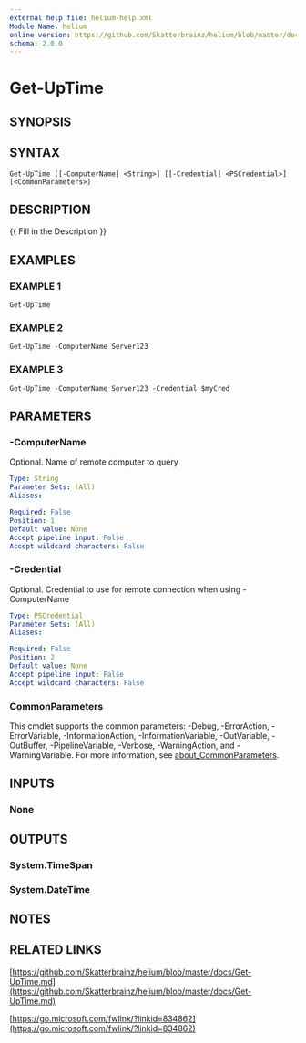 ```yaml
---
external help file: helium-help.xml
Module Name: helium
online version: https://github.com/Skatterbrainz/helium/blob/master/docs/Get-UpTime.md
schema: 2.0.0
---
```


# Get-UpTime

## SYNOPSIS
## SYNTAX

```
Get-UpTime [[-ComputerName] <String>] [[-Credential] <PSCredential>] [<CommonParameters>]
```

## DESCRIPTION
{{ Fill in the Description }}

## EXAMPLES

### EXAMPLE 1
```
Get-UpTime
```

### EXAMPLE 2
```
Get-UpTime -ComputerName Server123
```

### EXAMPLE 3
```
Get-UpTime -ComputerName Server123 -Credential $myCred
```

## PARAMETERS

### -ComputerName
Optional.
Name of remote computer to query

```yaml
Type: String
Parameter Sets: (All)
Aliases:

Required: False
Position: 1
Default value: None
Accept pipeline input: False
Accept wildcard characters: False
```

### -Credential
Optional.
Credential to use for remote connection when using -ComputerName

```yaml
Type: PSCredential
Parameter Sets: (All)
Aliases:

Required: False
Position: 2
Default value: None
Accept pipeline input: False
Accept wildcard characters: False
```

### CommonParameters
This cmdlet supports the common parameters: -Debug, -ErrorAction, -ErrorVariable, -InformationAction, -InformationVariable, -OutVariable, -OutBuffer, -PipelineVariable, -Verbose, -WarningAction, and -WarningVariable. For more information, see [about_CommonParameters](http://go.microsoft.com/fwlink/?LinkID=113216).

## INPUTS

### None

## OUTPUTS

### System.TimeSpan

### System.DateTime

## NOTES

## RELATED LINKS

[https://github.com/Skatterbrainz/helium/blob/master/docs/Get-UpTime.md](https://github.com/Skatterbrainz/helium/blob/master/docs/Get-UpTime.md)

[https://go.microsoft.com/fwlink/?linkid=834862](https://go.microsoft.com/fwlink/?linkid=834862)

